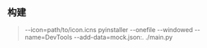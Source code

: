 
## 构建
> --icon=path/to/icon.icns 
pyinstaller --onefile --windowed --name=DevTools --add-data=mock.json:. ./main.py